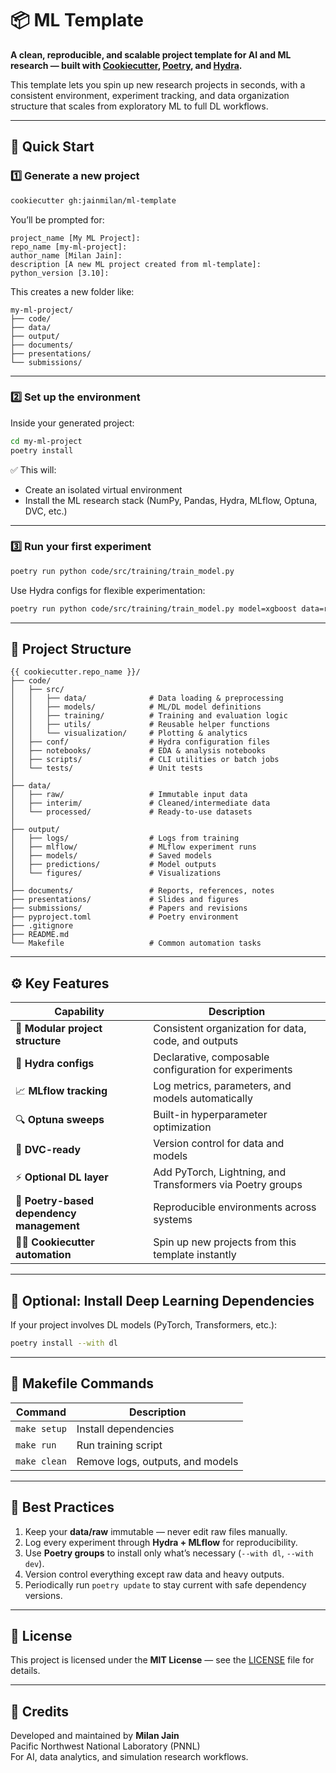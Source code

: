 # 📦 ML Template

**A clean, reproducible, and scalable project template for AI and ML research — built with [Cookiecutter](https://cookiecutter.readthedocs.io/), [Poetry](https://python-poetry.org/), and [Hydra](https://hydra.cc/).**

This template lets you spin up new research projects in seconds, with a consistent environment, experiment tracking, and data organization structure that scales from exploratory ML to full DL workflows.

---

## 🚀 Quick Start

### 1️⃣ Generate a new project

```bash
cookiecutter gh:jainmilan/ml-template
```

You’ll be prompted for:
```
project_name [My ML Project]:
repo_name [my-ml-project]:
author_name [Milan Jain]:
description [A new ML project created from ml-template]:
python_version [3.10]:
```

This creates a new folder like:
```
my-ml-project/
├── code/
├── data/
├── output/
├── documents/
├── presentations/
└── submissions/
```

---

### 2️⃣ Set up the environment

Inside your generated project:

```bash
cd my-ml-project
poetry install
```

✅ This will:
- Create an isolated virtual environment  
- Install the ML research stack (NumPy, Pandas, Hydra, MLflow, Optuna, DVC, etc.)

---

### 3️⃣ Run your first experiment

```bash
poetry run python code/src/training/train_model.py
```

Use Hydra configs for flexible experimentation:

```bash
poetry run python code/src/training/train_model.py model=xgboost data=resstock train=default
```

---

## 🧱 Project Structure

```
{{ cookiecutter.repo_name }}/
├── code/
│   ├── src/
│   │   ├── data/              # Data loading & preprocessing
│   │   ├── models/            # ML/DL model definitions
│   │   ├── training/          # Training and evaluation logic
│   │   ├── utils/             # Reusable helper functions
│   │   └── visualization/     # Plotting & analytics
│   ├── conf/                  # Hydra configuration files
│   ├── notebooks/             # EDA & analysis notebooks
│   ├── scripts/               # CLI utilities or batch jobs
│   └── tests/                 # Unit tests
│
├── data/
│   ├── raw/                   # Immutable input data
│   ├── interim/               # Cleaned/intermediate data
│   └── processed/             # Ready-to-use datasets
│
├── output/
│   ├── logs/                  # Logs from training
│   ├── mlflow/                # MLflow experiment runs
│   ├── models/                # Saved models
│   ├── predictions/           # Model outputs
│   └── figures/               # Visualizations
│
├── documents/                 # Reports, references, notes
├── presentations/             # Slides and figures
├── submissions/               # Papers and revisions
├── pyproject.toml             # Poetry environment
├── .gitignore
├── README.md
└── Makefile                   # Common automation tasks
```

---

## ⚙️ Key Features

| Capability | Description |
|-------------|--------------|
| 🧩 **Modular project structure** | Consistent organization for data, code, and outputs |
| 🧠 **Hydra configs** | Declarative, composable configuration for experiments |
| 📈 **MLflow tracking** | Log metrics, parameters, and models automatically |
| 🔍 **Optuna sweeps** | Built-in hyperparameter optimization |
| 🧮 **DVC-ready** | Version control for data and models |
| ⚡ **Optional DL layer** | Add PyTorch, Lightning, and Transformers via Poetry groups |
| 🧰 **Poetry-based dependency management** | Reproducible environments across systems |
| 🧑‍💻 **Cookiecutter automation** | Spin up new projects from this template instantly |

---

## 🧪 Optional: Install Deep Learning Dependencies

If your project involves DL models (PyTorch, Transformers, etc.):

```bash
poetry install --with dl
```

---

## 🧰 Makefile Commands

| Command | Description |
|----------|--------------|
| `make setup` | Install dependencies |
| `make run` | Run training script |
| `make clean` | Remove logs, outputs, and models |

---

## 🧠 Best Practices

1. Keep your **data/raw** immutable — never edit raw files manually.  
2. Log every experiment through **Hydra + MLflow** for reproducibility.  
3. Use **Poetry groups** to install only what’s necessary (`--with dl`, `--with dev`).  
4. Version control everything except raw data and heavy outputs.  
5. Periodically run `poetry update` to stay current with safe dependency versions.

---

## 🧾 License

This project is licensed under the **MIT License** — see the [LICENSE](LICENSE) file for details.

---

## 🧠 Credits

Developed and maintained by **Milan Jain**  
Pacific Northwest National Laboratory (PNNL)  
For AI, data analytics, and simulation research workflows.